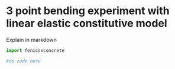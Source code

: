 # 3 point bending experiment with linear elastic constitutive model

Explain in markdown

```python
import fenicsxconcrete

#do code here

```